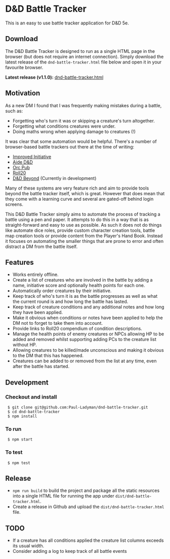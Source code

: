 # D&D Battle Tracker

This is an easy to use battle tracker application for D&D 5e.

## Download

The D&D Battle Tracker is designed to run as a single HTML page in the browser (but does not require an internet connection). Simply download the latest release of the `dnd-battle-tracker.html` file below and open it in your favourite browser.

**Latest release (v1.1.0):** [dnd-battle-tracker.html](https://github.com/Paul-Ladyman/dnd-battle-tracker/releases/download/v1.1.0/dnd-battle-tracker.html)

## Motivation

As a new DM I found that I was frequently making mistakes during a battle, such as:

* Forgetting who's turn it was or skipping a creature's turn altogether.
* Forgetting what conditions creatures were under.
* Doing maths wrong when applying damage to creatures (!)

It was clear that some automation would be helpful. There's a number of browser-based battle trackers out there at the time of writing:

* [Improved Initiative](https://www.improved-initiative.com/)
* [Aide D&D](https://www.aidedd.org/dnd-tracker/index.php?l=1)
* [Orc Pub](https://www.orcpub2.com/)
* [Roll20](https://app.roll20.net/sessions/new)
* [D&D Beyond](https://www.dndbeyond.com/) (Currently in development)

Many of these systems are very feature rich and aim to provide tools beyond the battle tracker itself, which is great. However that does mean that they come with a learning curve and several are gated-off behind login screens.

This D&D Battle Tracker simply aims to automate the process of tracking a battle using a pen and paper. It attempts to do this in a way that is as straight-forward and easy to use as possible. As such it does not do things like automate dice roles, provide custom character creation tools, battle map creation tools or provide content from the Player's Hand Book. Instead it focuses on automating the smaller things that are prone to error and often distract a DM from the battle itself.

## Features

* Works entirely offline.
* Create a list of creatures who are involved in the battle by adding a name, initiative score and optionally health points for each one.
* Automatically order creatures by their initiative.
* Keep track of who's turn it is as the battle progresses as well as what the current round is and how long the battle has lasted.
* Keep track of creature conditions and any additional notes and how long they have been applied.
* Make it obvious when conditions or notes have been applied to help the DM not to forget to take them into account.
* Provide links to Roll20 compendium of condition descriptions.
* Manage the health points of enemy creatures or NPCs allowing HP to be added and removed whilst supporting adding PCs to the creature list without HP.
* Allowing creatures to be killed/made unconscious and making it obvious to the DM that this has happened.
* Creatures can be added to or removed from the list at any time, even after the battle has started.

## Development

### Checkout and install

     $ git clone git@github.com:Paul-Ladyman/dnd-battle-tracker.git
     $ cd dnd-battle-tracker
     $ npm install

### To run

     $ npm start

### To test

     $ npm test

## Release

- `npm run build` to build the project and package all the static resources into a single HTML file for running the app under `dist/dnd-battle-tracker.html`.
- Create a release in Github and upload the `dist/dnd-battle-tracker.html` file.

## TODO

* If a creature has all conditions applied the creature list columns exceeds its usual width.
* Consider adding a log to keep track of all battle events
